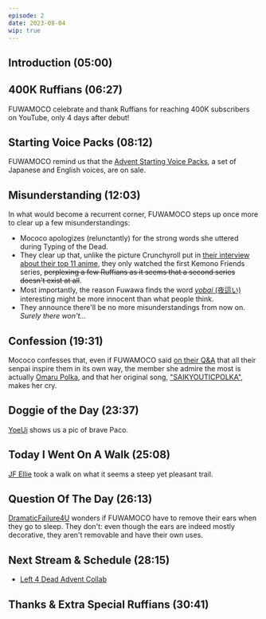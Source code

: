 ```yaml
---
episode: 2
date: 2023-08-04
wip: true
---
```


## Introduction (05:00)

## 400K Ruffians (06:27)

FUWAMOCO celebrate and thank Ruffians for reaching 400K subscribers on YouTube, only 4 days after debut!

## Starting Voice Packs (08:12)

FUWAMOCO remind us that the [Advent Starting Voice Packs](https://shop.hololivepro.com/en/pages/search-results-page?q=starting%20voice%20advent), a set of Japanese and English voices, are on sale.

## Misunderstanding (12:03)

In what would become a recurrent corner, FUWAMOCO steps up once more to clear up a few misunderstandings:

* Mococo apologizes (relunctantly) for the strong words she uttered during Typing of the Dead.
* They clear up that, unlike the picture Crunchyroll put in [their interview about their top 11 anime](https://www.crunchyroll.com/news/interviews/2023/8/3/hololives-FUWAMOCO-list-their-favorite-anime), they only watched the first Kemono Friends series, ~~perplexing a few Ruffians as it seems that a second series doesn't exist at all~~.
* Most importantly, the reason Fuwawa finds the word [*yobai* (夜這い)](https://en.wikipedia.org/wiki/Yobai) interesting might be more innocent than what people think.
* They announce there'll be no more misunderstandings from now on. *Surely there won't...*

## Confession (19:31)

Mococo confesses that, even if FUWAMOCO said [on their Q&A](https://youtu.be/AL3FAfr8FGc?t=6612) that all their senpai inspire them in its own way, the member she admire the most is actually [Omaru Polka](https://www.youtube.com/@OmaruPolka), and that her original song, ["SAIKYOUTICPOLKA"](https://youtu.be/0bo6MVQxY6Y), makes her cry.

## Doggie of the Day (23:37)

[YoeUi](https://twitter.com/yoe_ui/status/1686779452108558336) shows us a pic of brave Paco.

## Today I Went On A Walk (25:08)

[JF Ellie](https://twitter.com/Zeralyos/status/1686887330873749505) took a walk on what it seems a steep yet pleasant trail.

## Question Of The Day (26:13)

[DramaticFailure4U](https://twitter.com/DramaticFail/status/1686579900197556224) wonders if FUWAMOCO have to remove their ears when they go to sleep. They don't: even though the ears are indeed mostly decorative, they aren't removable and have their own uses.

## Next Stream & Schedule (28:15)

* [Left 4 Dead Advent Collab](https://youtu.be/KgpiuAin1XM)

## Thanks & Extra Special Ruffians (30:41)
